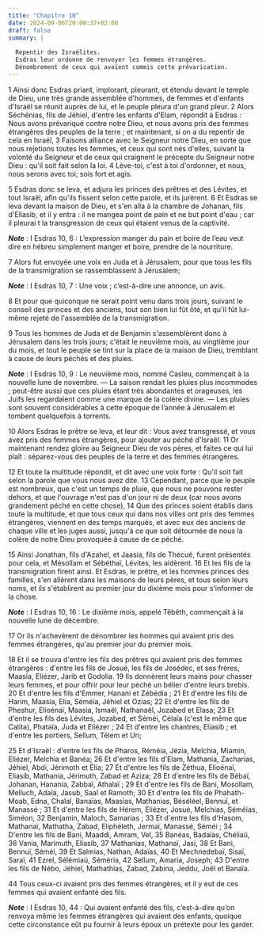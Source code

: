 ```yaml
---
title: "Chapitre 10"
date: 2024-09-06T20:00:37+02:00
draft: false
summary: |
  
  Repentir des Israélites.
  Esdras leur ordonne de renvoyer les femmes étrangères.
  Dénombrement de ceux qui avaient commis cette prévarication.
---
```



1 Ainsi donc Esdras priant, implorant, pleurant, et étendu devant le temple de Dieu, une très grande assemblée d'hommes, de femmes et d'enfants d'Israël se réunit auprès de lui, et le peuple pleura d'un grand pleur. 2 Alors Séchénias, fils de Jéhiel, d'entre les enfants d'Elam, répondit à Esdras : Nous avons prévariqué contre notre Dieu, et nous avons pris des femmes étrangères des peuples de la terre ; et maintenant, si on a du repentir de cela en Israël, 3 Faisons alliance avec le Seigneur notre Dieu, en sorte que nous rejetions toutes les femmes, et ceux qui sont nés d'elles, suivant la volonté du Seigneur et de ceux qui craignent le précepte du Seigneur notre Dieu : qu'il soit fait selon la loi. 4 Lève-toi, c'est à toi d'ordonner, et nous, nous serons avec toi; sois fort et agis.


5 Esdras donc se leva, et adjura les princes des prêtres et des Lévites, et tout Israël, afin qu'ils fissent selon cette parole, et ils jurèrent. 6 Et Esdras se leva devant la maison de Dieu, et s'en alla à la chambre de Johanan, fils d'Eliasib, et il y entra : il ne mangea point de pain et ne but point d'eau ; car il pleurai t la transgression de ceux qui étaient venus de la captivité.

***Note*** :  I Esdras 10, 6 : L’expression manger du pain et boire de l’eau veut dire en hébreu simplement manger et boire, prendre de la nourriture.


7 Alors fut envoyée une voix en Juda et à Jérusalem, pour que tous les fils de la transmigration se rassemblassent à Jérusalem;

***Note*** :  I Esdras 10, 7 : Une voix ; c’est-à-dire une annonce, un avis.

8 Et pour que quiconque ne serait point venu dans trois jours, suivant le conseil des princes et des anciens, tout son bien lui fût ôté, et qu'il fût lui-même rejeté de l'assemblée de la transmigration.


9 Tous les hommes de Juda et de Benjamin s'assemblèrent donc à Jérusalem dans les trois jours; c'était le neuvième mois, au vingtième jour du mois, et tout le peuple se tint sur la place de la maison de Dieu, tremblant à cause de leurs péchés et des pluies.

***Note*** :  I Esdras 10, 9 : Le neuvième mois, nommé Casleu, commençait à la nouvelle lune de novembre. ― La saison rendait les pluies plus incommodes ; peut-être aussi que ces pluies étant très abondantes et orageuses, les Juifs les regardaient comme une marque de la colère divine. ― Les pluies sont souvent considérables à cette époque de l’année à Jérusalem et tombent quelquefois à torrents.

10 Alors Esdras le prêtre se leva, et leur dit : Vous avez transgressé, et vous avez pris des femmes étrangères, pour ajouter au péché d'Israël. 11 Or maintenant rendez gloire au Seigneur Dieu de vos pères, et faites ce qui lui plaît : séparez-vous des peuples de la terre et des femmes étrangères.


12 Et toute la multitude répondit, et dit avec une voix forte : Qu'il soit fait selon la parole que vous nous avez dite. 13 Cependant, parce que le peuple est nombreux, que c'est un temps de pluie, que nous ne pouvons rester dehors, et que l'ouvrage n'est pas d'un jour ni de deux (car nous avons grandement péché en cette chose), 14 Que des princes soient établis dans toute la multitude, et que tous ceux qui dans nos villes ont pris des femmes étrangères, viennent en des temps marqués, et avec eux des anciens de chaque ville et les juges aussi, jusqu'à ce que soit détournée de nous la colère de notre Dieu provoquée à cause de ce péché.


15 Ainsi Jonathan, fils d'Azahel, et Jaasia, fils de Thécué, furent présentés pour cela, et Mésollam et Sébéthaï, Lévites, les aidèrent. 16 Et les fils de la transmigration firent ainsi. Et Esdras, le prêtre, et les hommes princes des familles, s'en allèrent dans les maisons de leurs pères, et tous selon leurs noms, et ils s'établirent au premier jour du dixième mois pour s'informer de la chose.

***Note*** :  I Esdras 10, 16 : Le dixième mois, appelé Têbêth, commençait à la nouvelle lune de décembre.

17 Or ils n'achevèrent de dénombrer les hommes qui avaient pris des femmes étrangères, qu'au premier jour du premier mois.


18 Et il se trouva d'entre les fils des prêtres qui avaient pris des femmes étrangères : d'entre les fils de Josué, les fils de Josédec, et ses frères, Maasia, Eliézer, Jarib et Godolia. 19 Ils donnèrent leurs mains pour chasser leurs femmes, et pour offrir pour leur péché un bélier d'entre leurs brebis. 20 Et d'entre les fils d'Emmer, Hanani et Zébédia ; 21 Et d'entre les fils de Harim, Maasia, Elia, Séméia, Jéhiel et Ozias; 22 Et d'entre les fils de Pheshur, Elioénaï, Maasia, Ismaël, Nathanaël, Jozabed et Elasa; 23 Et d'entre les fils des Lévites, Jozabed, et Séméi, Célaïa (c'est le même que Calita), Phataïa, Juda et Eliézer ; 24 Et d'entre les chantres, Eliasib ; et d'entre les portiers, Sellum, Télem et Uri;


25 Et d'Israël : d'entre les fils de Pharos, Réméia, Jézia, Melchia, Miamin, Eliézer, Melchia et Banéa; 26 Et d'entre les fils d'Elam, Mathania, Zacharias, Jéhiel, Abdi, Jérimoth et Élia; 27 Et d'entre les fils de Zéthua, Elioénaï, Eliasib, Mathania, Jérimuth, Zabad et Aziza; 28 Et d'entre les fils de Bébaï, Johanan, Hanania, Zabbaï, Athalaï ; 29 Et d'entre les fils de Bani, Mosollam, Melluch, Adaïa, Jasub, Saal et Ramoth; 30 Et d'entre les fils de Phahath-Moab, Edna, Chalal, Banaïas, Maasias, Mathanias, Béséléel, Bennuï, et Manassé ; 31 Et d'entre les fils de Hérem, Eliézer, Josué, Melchias, Séméias, Siméon, 32 Benjamin, Maloch, Samarias ; 33 Et d'entre les fils d'Hasom, Mathanaï, Mathatha, Zabad, Eliphéleth, Jermaï, Manassé, Séméi ; 34 D'entre les fils de Bani, Maaddi, Amram, Vel, 35 Banéas, Badaïas, Chéliaü, 36 Vania, Marimuth, Eliasib, 37 Mathanias, Mathanaï, Jasi, 38 Et Bani, Bennuï, Séméi, 39 Et Salmias, Nathan, Adaïas, 40 Et Mechnedebaï, Sisaï, Saraï, 41 Ezrel, Sélémiaü, Séméria, 42 Sellum, Amaria, Joseph; 43 D'entre
les fils de Nébo, Jéhiel, Mathathias, Zabad, Zabina, Jeddu, Joël et Banaïa.


44 Tous ceux-ci avaient pris des femmes étrangères, et il y eut de ces femmes qui avaient enfanté des fils.

***Note*** :  I Esdras 10, 44 : Qui avaient enfanté des fils, c’est-à-dire qu’on renvoya même les femmes étrangères qui avaient des enfants, quoique cette circonstance eût pu fournir à leurs époux un prétexte pour les garder.
